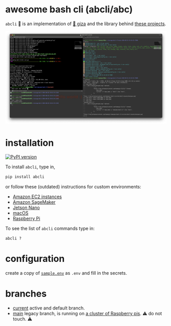 # awesome bash cli (abcli/abc)

`abcli` 🚀 is an implementation of [🔻 giza](https://github.com/kamangir/giza) and the library behind [these projects](https://github.com/kamangir/kamangir).

![image](https://github.com/kamangir/assets/blob/main/abcli/marquee.png?raw=true)

# installation

[![PyPI version](https://img.shields.io/pypi/v/abcli.svg)](https://pypi.org/project/abcli/)

To install `abcli`, type in,

```bash
pip install abcli
```

or follow these (outdated) instructions for custom environments:

- [Amazon EC2 instances](https://github.com/kamangir/awesome-bash-cli/wiki/ec2)
- [Amazon SageMaker](https://github.com/kamangir/blue-plugin/blob/main/SageMaker.md)
- [Jetson Nano](https://github.com/kamangir/awesome-bash-cli/wiki/Jetson-Nano)
- [macOS](https://github.com/kamangir/awesome-bash-cli/wiki/macOS)
- [Raspberry Pi](https://github.com/kamangir/awesome-bash-cli/wiki/Raspberry-Pi)

To see the list of `abcli` commands type in:

```
abcli ?
```

# configuration

create a copy of [`sample.env`](./sample.env) as `.env` and fill in the secrets.

# branches

- [current](.) active and default branch.
- [main](https://github.com/kamangir/awesome-bash-cli/tree/main) legacy branch, is running on [a cluster of Raspberry pis](https://github.com/kamangir/blue-bracket). ⚠️ do not touch. ⚠️
